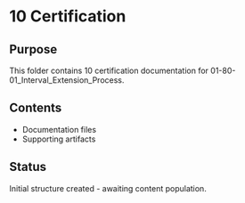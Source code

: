 # 10 Certification

## Purpose
This folder contains 10 certification documentation for 01-80-01_Interval_Extension_Process.

## Contents
- Documentation files
- Supporting artifacts

## Status
Initial structure created - awaiting content population.
